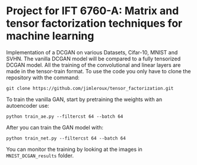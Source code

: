 # Project for IFT 6760-A: Matrix and tensor factorization techniques for machine learning 
Implementation of a DCGAN on various Datasets, Cifar-10, MNIST and SVHN. The vanilla DCGAN model will be compared to a fully tensorized DCGAN model. All the training of the convolutional and linear layers are made in the tensor-train format. To use the code you only have to clone the repository with the command:

`git clone https://github.com/jimleroux/tensor_factorization.git`

To train the vanilla GAN, start by pretraining the weights with an autoencoder use:    

`python train_ae.py --filtercst 64 --batch 64`  

After you can train the GAN model with:

`python train_net.py --filtercst 64 --batch 64`

You can monitor the training by looking at the images in `MNIST_DCGAN_results` folder.
